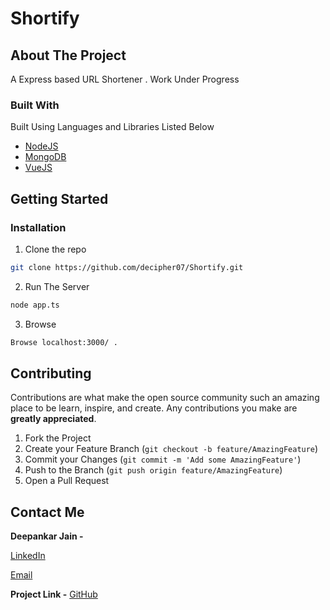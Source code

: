 # Shortify

## About The Project

A Express based URL Shortener . Work Under Progress 

### Built With
Built Using Languages and Libraries Listed Below
* [NodeJS](https://nodejs.org/en/docs/)
* [MongoDB](https://docs.mongodb.com/manual/)
* [VueJS](https://vuejs.org/v2/guide/)




<!-- GETTING STARTED -->
## Getting Started

### Installation

1. Clone the repo
```sh
git clone https://github.com/decipher07/Shortify.git
```
2. Run The Server
```sh
node app.ts 
```
3. Browse
```sh
Browse localhost:3000/ . 
```
<!-- CONTRIBUTING -->
## Contributing

Contributions are what make the open source community such an amazing place to be learn, inspire, and create. Any contributions you make are **greatly appreciated**.

1. Fork the Project
2. Create your Feature Branch (`git checkout -b feature/AmazingFeature`)
3. Commit your Changes (`git commit -m 'Add some AmazingFeature'`)
4. Push to the Branch (`git push origin feature/AmazingFeature`)
5. Open a Pull Request


<!-- CONTACT -->
## Contact Me

**Deepankar Jain -** 

[LinkedIn](https://www.linkedin.com/in/deepankar-jain-3997551a9/)

[Email](social.deej@gmail.com)

**Project Link -** [GitHub](https://github.com/decipher07/Shortify.git)




